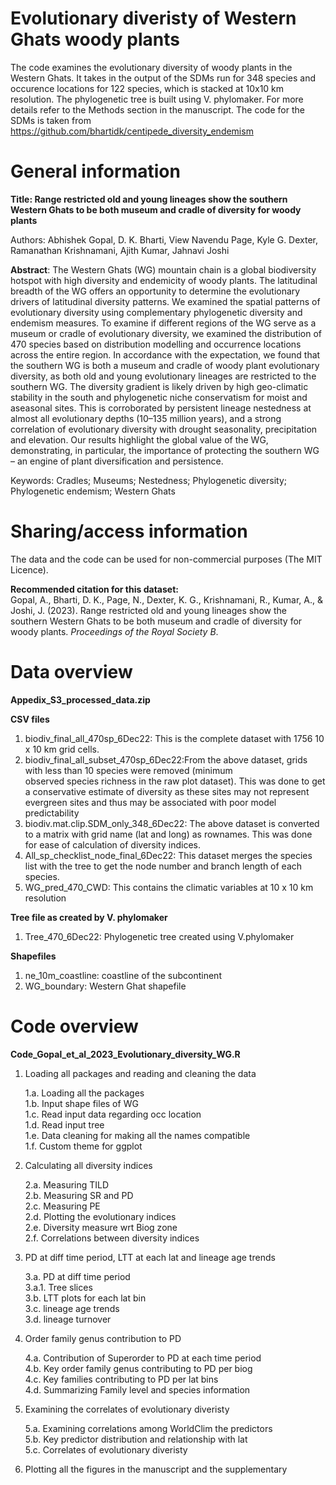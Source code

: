 # Evolutionary diveristy of Western Ghats woody plants

The code examines the evolutionary diversity of woody plants in the Western Ghats. It takes in the output of the SDMs run for 348 species and occurence locations for 122 species, which is stacked at 10x10 km resolution. The phylogenetic tree is built using V. phylomaker. For more details refer to the Methods section in the manuscript. The code for the SDMs is taken from https://github.com/bhartidk/centipede_diversity_endemism

# General information

**Title: Range restricted old and young lineages show the southern Western Ghats to be both museum and cradle of diversity for woody plants**  

Authors: Abhishek Gopal, D. K. Bharti,  View Navendu Page,  Kyle G. Dexter, Ramanathan Krishnamani, Ajith Kumar, Jahnavi Joshi

**Abstract**:
The Western Ghats (WG) mountain chain is a global biodiversity hotspot with high diversity and endemicity of woody plants. The latitudinal breadth of the WG offers an opportunity to determine the evolutionary drivers of latitudinal diversity patterns. We examined the spatial patterns of evolutionary diversity using complementary phylogenetic diversity and endemism measures. To examine if different regions of the WG serve as a museum or cradle of evolutionary diversity, we examined the distribution of 470 species based on distribution modelling and occurrence locations across the entire region. In accordance with the expectation, we found that the southern WG is both a museum and cradle of woody plant evolutionary diversity, as both old and young evolutionary lineages are restricted to the southern WG. The diversity gradient is likely driven by high geo-climatic stability in the south and phylogenetic niche conservatism for moist and aseasonal sites. This is corroborated by persistent lineage nestedness at almost all evolutionary depths (10–135 million years), and a strong correlation of evolutionary diversity with drought seasonality, precipitation and elevation. Our results highlight the global value of the WG, demonstrating, in particular, the importance of protecting the southern WG – an engine of plant diversification and persistence.

Keywords: Cradles; Museums; Nestedness; Phylogenetic diversity; Phylogenetic endemism; Western Ghats 


# Sharing/access information

The data and the code can be used for non-commercial purposes (The MIT Licence).  

**Recommended citation for this dataset:**  
Gopal, A., Bharti, D. K., Page, N., Dexter, K. G., Krishnamani, R., Kumar, A., & Joshi, J. (2023). Range restricted old and young lineages show the southern Western Ghats to be both museum and cradle of diversity for woody plants. *Proceedings of the Royal Society B*.

# Data overview

**Appedix_S3_processed_data.zip**  

**CSV files**

1. biodiv_final_all_470sp_6Dec22: This is the complete dataset with 1756 10 x 10 km grid cells.
2. biodiv_final_all_subset_470sp_6Dec22:From the above dataset, grids with less than 10 species were removed (minimum  
                                        observed species richness in the raw plot dataset). This was done to get a conservative estimate of diversity as these sites 
                                        may not represent evergreen sites and thus may be associated with poor model predictability 
3. biodiv.mat.clip.SDM_only_348_6Dec22: The above dataset is converted to a matrix with grid name (lat and long) as rownames. This was done for ease of calculation of 
                                        diversity indices.
4. All_sp_checklist_node_final_6Dec22:  This dataset merges the species list with the tree to get the node number and branch length of each species.
5. WG_pred_470_CWD:  This contains the climatic variables at 10 x 10 km resolution  

**Tree file as created by V. phylomaker**  
1. Tree_470_6Dec22:  Phylogenetic tree created using V.phylomaker


**Shapefiles**  

1. ne_10m_coastline: coastline of the subcontinent
2. WG_boundary:  Western Ghat shapefile


# Code overview   

**Code_Gopal_et_al_2023_Evolutionary_diversity_WG.R**  

1. Loading all packages and reading and cleaning the data    
  
     1.a. Loading all the packages    
     1.b. Input shape files of WG    
     1.c. Read input data regarding occ location    
     1.d. Read input tree    
     1.e. Data cleaning for making all the names compatible  
     1.f. Custom theme for ggplot  
     
2. Calculating all diversity indices  
 
     2.a. Measuring TILD  
     2.b. Measuring SR and PD  
     2.c. Measuring PE  
     2.d. Plotting the evolutionary indices  
     2.e. Diversity measure wrt Biog zone  
     2.f. Correlations between diversity indices  
     
3. PD at diff time period, LTT at each lat and lineage age trends  
 
     3.a. PD at diff time period  
     3.a.1. Tree slices  
     3.b. LTT plots for each lat bin  
     3.c. lineage age trends  
     3.d. lineage turnover  
     
4. Order family genus contribution to PD  
     
     4.a. Contribution of Superorder to PD at each time period  
     4.b. Key order family genus contributing to PD per biog  
     4.c. Key families contributing to PD per lat bins  
     4.d. Summarizing Family level and species information     
     
5. Examining the correlates of evolutionary diveristy  
     
     5.a. Examining correlations among WorldClim the predictors  
     5.b. Key predictor distribution and relationship with lat  
     5.c. Correlates of evolutionary diveristy  
     
6. Plotting all the figures in the manuscript and the supplementary  
 

